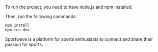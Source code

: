 To run the project, you need to have node.js and npm installed.

Then, run the following commands:

```bash
npm install
npm run dev
```


Sportwave is a platform for sports enthusiasts to connect and share their passion for sports.




